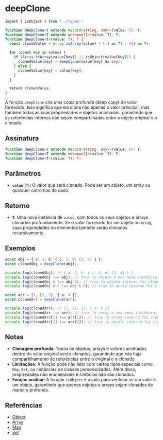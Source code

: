 # deepClone

```typescript
import { isObject } from '../types';

function deepClone<T extends Record<string, any>>(value: T): T;
function deepClone<T extends unknown[]>(value: T): T;
function deepClone<T>(value: T): T {
  const clonedValue = Array.isArray(value) ? ([] as T) : ({} as T);

  for (const key in value) {
    if (Array.isArray(value[key]) || isObject(value[key])) {
      clonedValue[key] = deepClone(value[key] as any);
    } else {
      clonedValue[key] = value[key];
    }
  }

  return clonedValue;
}
```

A função `deepClone` cria uma cópia profunda (deep copy) do valor fornecido. Isso significa que ela clona não apenas o valor principal, mas também todas as suas propriedades e objetos aninhados, garantindo que as referências internas não sejam compartilhadas entre o objeto original e o clonado.

## Assinatura

```typescript
function deepClone<T extends Record<string, any>>(value: T): T;
function deepClone<T extends unknown[]>(value: T): T;
function deepClone<T>(value: T): T;
```

## Parâmetros

- **`value`** (`T`): O valor que será clonado. Pode ser um objeto, um array ou qualquer outro tipo de dado.

## Retorno

- **`T`**: Uma nova instância de `value`, com todos os seus objetos e arrays clonados profundamente. Se o valor fornecido for um objeto ou array, suas propriedades ou elementos também serão clonados recursivamente.

## Exemplos

```typescript
const obj = { a: 1, b: { c: 2, d: [3, 4] } };
const clonedObj = deepClone(obj);

console.log(clonedObj); // { a: 1, b: { c: 2, d: [3, 4] } }
console.log(clonedObj !== obj); // true (o objeto é uma nova instância)
console.log(clonedObj.b !== obj.b); // true (o objeto interno foi clonado)
console.log(clonedObj.b.d !== obj.b.d); // true (o array interno foi clonado)

const arr = [1, [2, 3], { a: 4 }];
const clonedArr = deepClone(arr);

console.log(clonedArr); // [1, [2, 3], { a: 4 }]
console.log(clonedArr !== arr); // true (o array é uma nova instância)
console.log(clonedArr[1] !== arr[1]); // true (o array interno foi clonado)
console.log(clonedArr[2] !== arr[2]); // true (o objeto interno foi clonado)
```

## Notas

- **Clonagem profunda**: Todos os objetos, arrays e valores aninhados dentro do valor original serão clonados, garantindo que não haja compartilhamento de referências entre o original e o clonado.
- **Limitações**: A função pode não lidar com certos tipos especiais como `Map`, `Set`, ou instâncias de classes personalizadas. Além disso, propriedades não enumeráveis e símbolos não são clonados.
- **Função auxiliar**: A função `isObject` é usada para verificar se um valor é um objeto, garantindo que apenas objetos e arrays sejam clonados de maneira profunda.

## Referências

- [Object](https://developer.mozilla.org/en-US/docs/Web/JavaScript/Reference/Global_Objects/Object)
- [Array](https://developer.mozilla.org/en-US/docs/Web/JavaScript/Reference/Global_Objects/Array)
- [Map](https://developer.mozilla.org/en-US/docs/Web/JavaScript/Reference/Global_Objects/Map)
- [Set](https://developer.mozilla.org/en-US/docs/Web/JavaScript/Reference/Global_Objects/Set)